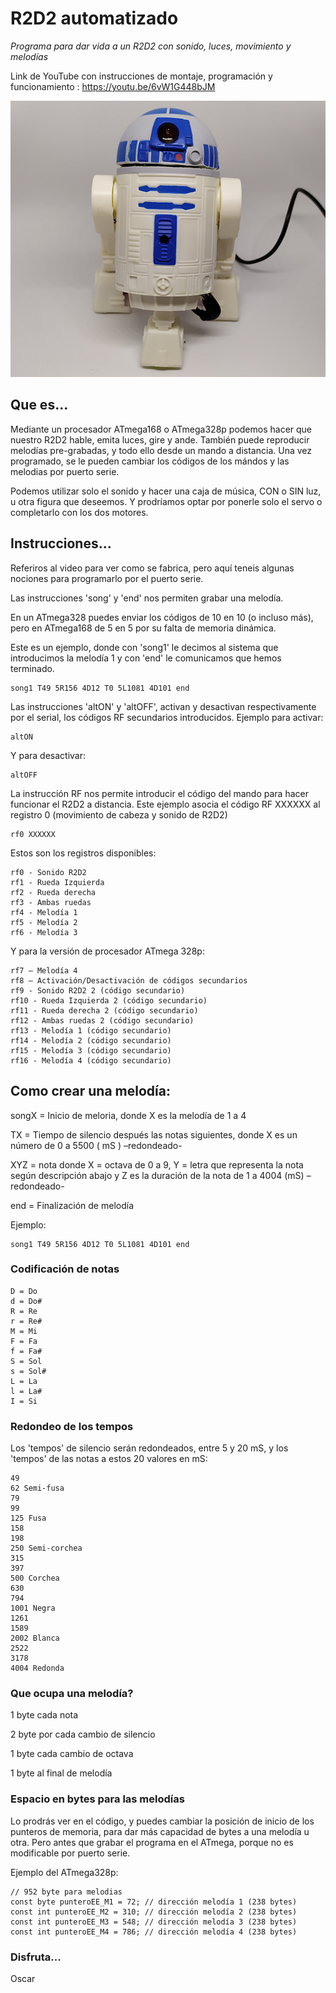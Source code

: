 # R2D2 automatizado

_Programa para dar vida a un R2D2 con sonido, luces, movimiento y melodías_

Link de YouTube con instrucciones de montaje, programación y funcionamiento :  https://youtu.be/6vW1G448bJM


![R2D2](https://github.com/OscarCalero/R2D2_animado/blob/main/R2D2.png?raw=true)

## Que es...
Mediante un procesador ATmega168 o ATmega328p podemos hacer que nuestro R2D2 hable, emita luces, gire y ande. También puede reproducir melodías pre-grabadas, y todo ello desde un mando a distancia. Una vez programado, se le pueden cambiar los códigos de los mándos y las melodias por puerto serie.

Podemos utilizar solo el sonido y hacer una caja de música, CON o SIN luz, u otra figura que deseemos. Y prodríamos optar por ponerle solo el servo o completarlo con los dos motores.


## Instrucciones...

Referiros al video para ver como se fabrica, pero aquí teneis algunas nociones para programarlo por el puerto serie.

Las instrucciones 'song' y 'end' nos permiten grabar una melodía.

En un ATmega328 puedes enviar los códigos de 10 en 10 (o incluso más), pero en ATmega168 de 5 en 5 por su falta de memoria dinámica.

Este es un ejemplo, donde con 'song1' le decimos al sistema que introducimos la melodía 1 y con 'end' le comunicamos que hemos terminado.

```
song1 T49 5R156 4D12 T0 5L1081 4D101 end 
```

Las instrucciones 'altON' y 'altOFF', activan y desactivan respectivamente por el serial, los códigos RF secundarios introducidos. Ejemplo para activar:
```
altON
```
Y para desactivar:
```
altOFF
```

La instrucción RF nos permite introducir el código del mando para hacer funcionar el R2D2 a distancia.
Este ejemplo asocia el código RF XXXXXX al registro 0 (movimiento de cabeza y sonido de R2D2)
```
rf0 XXXXXX 
```

Estos son los registros disponibles:
```
rf0 - Sonido R2D2
rf1 - Rueda Izquierda
rf2 - Rueda derecha
rf3 - Ambas ruedas
rf4 - Melodía 1
rf5 - Melodía 2
rf6 - Melodía 3
```

Y para la versión de procesador ATmega 328p:
```
rf7 – Melodía 4
rf8 – Activación/Desactivación de códigos secundarios
rf9 - Sonido R2D2 2 (código secundario)
rf10 - Rueda Izquierda 2 (código secundario)
rf11 - Rueda derecha 2 (código secundario)
rf12 - Ambas ruedas 2 (código secundario)
rf13 - Melodía 1 (código secundario)
rf14 - Melodía 2 (código secundario)
rf15 - Melodía 3 (código secundario)
rf16 - Melodía 4 (código secundario)
```

## Como crear una melodía:
songX  = Inicio de meloria, donde X es la melodía de 1 a 4

TX = Tiempo de silencio después las notas siguientes, donde X es un número de 0 a 5500 ( mS ) –redondeado-

XYZ = nota donde X = octava de 0 a 9, Y = letra que representa la nota según descripción abajo y Z es la duración de la nota de 1 a 4004  (mS) –redondeado-

end  = Finalización de melodía

Ejemplo:
```
song1 T49 5R156 4D12 T0 5L1081 4D101 end 
```

### Codificación de notas
```
D = Do
d = Do#
R = Re
r = Re#
M = Mi
F = Fa
f = Fa#
S = Sol
s = Sol#
L = La
l = La#
I = Si
```

### Redondeo de los tempos
Los 'tempos' de silencio serán redondeados, entre 5 y 20 mS, y los 'tempos' de las notas a estos 20 valores en mS:
```
49	
62 Semi-fusa
79	
99	
125 Fusa
158	
198	
250 Semi-corchea
315	
397
500 Corchea
630	
794	
1001 Negra
1261	
1589	
2002 Blanca
2522	
3178	
4004 Redonda
```

### Que ocupa una melodía?
1 byte cada nota

2 byte por cada cambio de silencio

1 byte cada cambio de octava

1 byte al final de melodía

### Espacio en bytes para las melodías
Lo prodrás ver en el código, y puedes cambiar la posición de inicio de los punteros de memoria, para dar más capacidad de bytes a una melodía u otra. Pero antes que grabar el programa en el ATmega, porque no es modificable por puerto serie.

Ejemplo del ATmega328p:
```
// 952 byte para melodias
const byte punteroEE_M1 = 72; // dirección melodía 1 (238 bytes)
const int punteroEE_M2 = 310; // dirección melodía 2 (238 bytes)
const int punteroEE_M3 = 548; // dirección melodía 3 (238 bytes)
const int punteroEE_M4 = 786; // dirección melodía 4 (238 bytes)
```

### Disfruta...

Oscar


